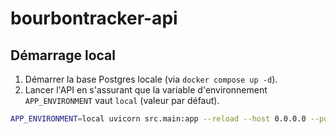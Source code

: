 # bourbontracker-api

## Démarrage local

1. Démarrer la base Postgres locale (via `docker compose up -d`).
2. Lancer l'API en s'assurant que la variable d'environnement `APP_ENVIRONMENT` vaut `local` (valeur par défaut).

```bash
APP_ENVIRONMENT=local uvicorn src.main:app --reload --host 0.0.0.0 --port 8000
```